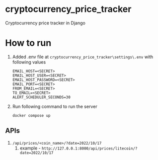 # cryptocurrency_price_tracker
Cryptocurrency price tracker in Django

# How to run 

1. Added .env file at `cryptocurrency_price_tracker\settings\.env` with following values
    ```commandline
   EMAIL_HOST=<SECRET>
   EMAIL_HOST_USER=<SECRET>
   EMAIL_HOST_PASSWORD=<SECRET>
   EMAIL_PORT=<SECRET>
   FROM_EMAIL=<SECRET>
   TO_EMAIL=<SECRET>
   ALERT_SCHEDULER_SECONDS=30
    ```
2. Run following command to run the server 
   ```
   docker compose up
   ```

## APIs

1. `/api/prices/<coin_name>/?date=2022/10/17`
   1. example - `http://127.0.0.1:8000/api/prices/litecoin/?date=2022/10/17`
   
